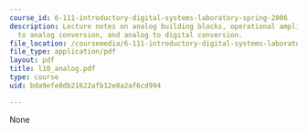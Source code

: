 ```yaml
---
course_id: 6-111-introductory-digital-systems-laboratory-spring-2006
description: Lecture notes on analog building blocks, operational amplifiers, digital
  to analog conversion, and analog to digital conversion.
file_location: /coursemedia/6-111-introductory-digital-systems-laboratory-spring-2006/bda9efe8db21622afb12e8a2af6cd994_l10_analog.pdf
file_type: application/pdf
layout: pdf
title: l10_analog.pdf
type: course
uid: bda9efe8db21622afb12e8a2af6cd994

---
```

None
